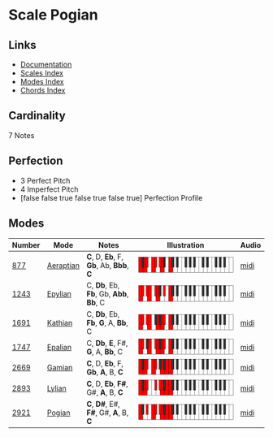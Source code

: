 # Scale Pogian

## Links

- [Documentation](index.md)
- [Scales Index](Scales.md)
- [Modes Index](Modes.md)
- [Chords Index](Chords.md)

## Cardinality

7 Notes

## Perfection

- 3 Perfect Pitch
- 4 Imperfect Pitch
- [false false true false true false true] Perfection Profile

## Modes

| Number | Mode | Notes | Illustration | Audio |
|--------|------|-------|--------------|-------|
| [877](https://ianring.com/musictheory/scales/877) | [Aeraptian](ModeAeraptian.md) | **C**, D, **Eb**, F, **Gb**, Ab, **Bbb**, **C** | ![CNaturalAeraptian](ModeCNaturalAeraptian.png) | [midi](https://github.com/edipermadi/music/blob/main/docs/ModeCNaturalAeraptian.mid?raw=true) | 
| [1243](https://ianring.com/musictheory/scales/1243) | [Epylian](ModeEpylian.md) | C, **Db**, Eb, **Fb**, Gb, **Abb**, **Bb**, C | ![CNaturalEpylian](ModeCNaturalEpylian.png) | [midi](https://github.com/edipermadi/music/blob/main/docs/ModeCNaturalEpylian.mid?raw=true) | 
| [1691](https://ianring.com/musictheory/scales/1691) | [Kathian](ModeKathian.md) | C, **Db**, Eb, **Fb**, **G**, A, **Bb**, C | ![CNaturalKathian](ModeCNaturalKathian.png) | [midi](https://github.com/edipermadi/music/blob/main/docs/ModeCNaturalKathian.mid?raw=true) | 
| [1747](https://ianring.com/musictheory/scales/1747) | [Epalian](ModeEpalian.md) | C, **Db**, **E**, F#, **G**, A, **Bb**, C | ![CNaturalEpalian](ModeCNaturalEpalian.png) | [midi](https://github.com/edipermadi/music/blob/main/docs/ModeCNaturalEpalian.mid?raw=true) | 
| [2669](https://ianring.com/musictheory/scales/2669) | [Gamian](ModeGamian.md) | **C**, D, **Eb**, F, **Gb**, **A**, B, **C** | ![CNaturalGamian](ModeCNaturalGamian.png) | [midi](https://github.com/edipermadi/music/blob/main/docs/ModeCNaturalGamian.mid?raw=true) | 
| [2893](https://ianring.com/musictheory/scales/2893) | [Lylian](ModeLylian.md) | **C**, D, **Eb**, **F#**, G#, **A**, B, **C** | ![CNaturalLylian](ModeCNaturalLylian.png) | [midi](https://github.com/edipermadi/music/blob/main/docs/ModeCNaturalLylian.mid?raw=true) | 
| [2921](https://ianring.com/musictheory/scales/2921) | [Pogian](ModePogian.md) | **C**, **D#**, E#, **F#**, G#, **A**, B, **C** | ![CNaturalPogian](ModeCNaturalPogian.png) | [midi](https://github.com/edipermadi/music/blob/main/docs/ModeCNaturalPogian.mid?raw=true) | 
